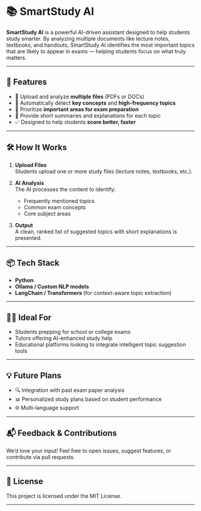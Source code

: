# 📚 SmartStudy AI

**SmartStudy AI** is a powerful AI-driven assistant designed to help students study smarter. By analyzing multiple documents like lecture notes, textbooks, and handouts, SmartStudy AI identifies the most important topics that are likely to appear in exams — helping students focus on what truly matters.

---

## 🚀 Features

- 📁 Upload and analyze **multiple files** (PDFs or DOCs)
- 🧠 Automatically detect **key concepts** and **high-frequency topics**
- 🎯 Prioritize **important areas for exam preparation**
- 💬 Provide short summaries and explanations for each topic
- ✅ Designed to help students **score better, faster**

---

## 🛠 How It Works

1. **Upload Files**  
   Students upload one or more study files (lecture notes, textbooks, etc.).

2. **AI Analysis**  
   The AI processes the content to identify:
   - Frequently mentioned topics
   - Common exam concepts
   - Core subject areas

3. **Output**  
   A clean, ranked list of suggested topics with short explanations is presented.

---


## 📦 Tech Stack

- **Python**
- **Ollama / Custom NLP models**
- **LangChain / Transformers** (for context-aware topic extraction)

---

## 🧑‍🎓 Ideal For

- Students prepping for school or college exams
- Tutors offering AI-enhanced study help
- Educational platforms looking to integrate intelligent topic suggestion tools

---

## 💡 Future Plans

- 🔍 Integration with past exam paper analysis
- 📊 Personalized study plans based on student performance
- 🌐 Multi-language support

---

## 📬 Feedback & Contributions

We’d love your input! Feel free to open issues, suggest features, or contribute via pull requests.

---

## 📝 License

This project is licensed under the MIT License.

---


